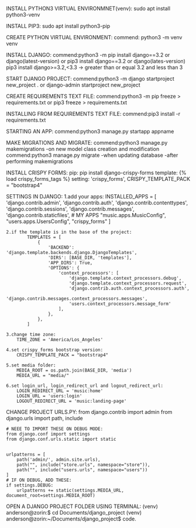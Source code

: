 INSTALL PYTHON3 VIRTUAL ENVIRONMNET(venv):
    sudo apt install python3-venv
    
INSTALL PIP3:
    sudo apt install python3-pip

CREATE PYTHON VIRTUAL ENVIRONMENT:
    commend: python3 -m venv venv

INSTALL DJANGO:
    commend:python3 -m pip install django==3.2 or django(latest-version) or
            pip3 install django==3.2 or django(lates-version)
            pip3 install django>=3.2,<3.3 -> greater than or equal 3.2 and less than 3

START DJANGO PROJECT:
    commend:python3 -m django startproject new_project . or
            django-admin startproject new_project

CREATE REQUIREMENTS TEXT FILE:
    commend:python3 -m pip freeze > requirements.txt or
            pip3 freeze > requirements.txt

INSTALLING FROM REQUIREMENTS TEXT FILE:
    commend:pip3 install -r requirements.txt

STARTING AN APP:
    commend:python3 manage.py startapp appname

MAKE MIGRATIONS AND MIGRATE:
    commend:python3 manage.py makemigrations
            -on new model class creation and modification
    commend:python3 manage.py migrate
            -when updating database
            -after performing makemigrations

INSTALL CRISPY FORMS:
    pip: pip install django-crispy-forms
    template: {% load crispy_forms_tags %}
    setting: 'crispy_forms', CRISPY_TEMPLATE_PACK = "bootstrap4"

SETTINGS IN DJANGO:
    1.add your apps:
        INSTALLED_APPS = [
            'django.contrib.admin',
            'django.contrib.auth',
            'django.contrib.contenttypes',
            'django.contrib.sessions',
            'django.contrib.messages',
            'django.contrib.staticfiles',
            # MY APPS
            "music.apps.MusicConfig",
            "users.apps.UsersConfig",
            "crispy_forms"
        ]

    2.if the template is in the base of the project:
            TEMPLATES = [
                {
                    'BACKEND': 'django.template.backends.django.DjangoTemplates',
                    'DIRS': [BASE_DIR, 'templates'],
                    'APP_DIRS': True,
                    'OPTIONS': {
                        'context_processors': [
                            'django.template.context_processors.debug',
                            'django.template.context_processors.request',
                            'django.contrib.auth.context_processors.auth',
                            'django.contrib.messages.context_processors.messages',
                            'users.context_processors.message_form'
                        ],
                    },
                },
            ]

    3.change time zone:
        TIME_ZONE = 'America/Los_Angeles'

    4.set crispy_forms bootstrap version:
        CRISPY_TEMPLATE_PACK = "bootstrap4"

    5.set media folder:
        MEDIA_ROOT = os.path.join(BASE_DIR, 'media')
        MEDIA_URL = "media/"
    
    6.set login_url, login_redirect_url and logout_redirect_url:
        LOGIN_REDIRECT_URL = 'music:home'
        LOGIN_URL = 'users:login'
        LOGOUT_REDIRECT_URL = 'music:landing-page'

CHANGE PROJECT URLS.PY:
    from django.contrib import admin
    from django.urls import path, include

    # NEEE TO IMPORT THESE ON DEBUG MODE:
    from django.conf import settings
    from django.conf.urls.static import static


    urlpatterns = [
        path('admin/', admin.site.urls),
        path("", include("store.urls", namespace="store")),
        path("", include("users.urls", namespace="users"))
    ]
    # IF ON DEBUG, ADD THESE:
    if settings.DEBUG:
        urlpatterns += static(settings.MEDIA_URL, document_root=settings.MEDIA_ROOT)


OPEN A DJANGO PROJECT FOLDER USING TERMINAL:
    (venv) anderson@zorin:$ cd Documents/django_project
    (venv) anderson@zorin:~/Documents/django_project$ code.
